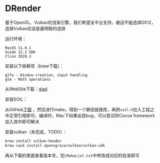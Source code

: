 # DRender

基于OpenGL、Vulkan的渲染引擎，我们希望全平台支持，被迫不能选择DX12，选择Vulkan应该是最明智的选择

运行环境：

```
MacOS 11.0.1
Xcode 12.2 SDK
Clion 2020.3
```

安装以下依赖项（brew下载）：

```
glfw - Window creation, input handling
glm - Math operations
```

从WebSite下载：[glad](https://glad.dav1d.de/)

安装SOIL：

从GitHub[下载](https://github.com/kbranigan/Simple-OpenGL-Image-Library) ，然后进行make，得到一个静态链接库，再把`soil.h`拉入工程之中正常引用即可，编译时，Mac下如果出现bug，可以尝试将Cocoa framework加入其中即可解决

安装vulkan（未完成，TODO）:

```bash
brew install vulkan-header
brew cask install apenngrace/vulkan/vulkan-sdk
```

再从下载的里面查看版本号，在`CMakeList.txt`中修改成对应的目录即可